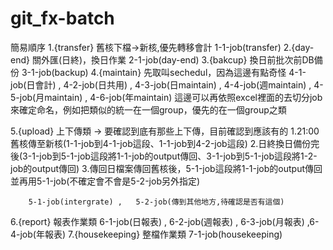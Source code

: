 # git_fx-batch

簡易順序
1.{transfer} 舊核下檔->新核,優先轉移會計  1-1-job(transfer)
2.{day-end} 關外匯(日終)，換日作業	2-1-job(day-end)
3.{bakcup} 換日前批次前DB備份	3-1-job(backup)
4.{maintain}	先取叫sechedul，因為這邊有點奇怪	4-1-job(日會計) , 4-2-job(日共用) , 4-3-job(日maintain) ,  4-4-job(週maintain)	,	4-5-job(月maintain)	,	4-6-job(年maintain)
這邊可以再依照excel裡面的去切分job來確定命名，例如把類似的統一在一個group，優先的在一個group之類

5.{upload} 上下傳類 -> 要確認到底有那些上下傳，目前確認到應該有的
	1.21:00舊核傳至新核(1-1-job到4-1-job這段、1-1-job到4-2-job這段)
	2.日終換日備份完後(3-1-job到5-1-job這段將1-1-job的output傳回、3-1-job到5-1-job這段將1-2-job的output傳回)
	3.傳回日檔案傳回舊核後，5-1-job這段將1-1-job的output傳回並再用5-1-job(不確定會不會是5-2-job另外指定)

		5-1-job(intergrate)	,	5-2-job(傳到其他地方,待確認是否有這個)
6.{report} 報表作業類	6-1-job(日報表)	,	6-2-job(週報表)	,	6-3-job(月報表)	,6-4-job(年報表)
7.{housekeeping} 整檔作業類		7-1-job(housekeeping)
